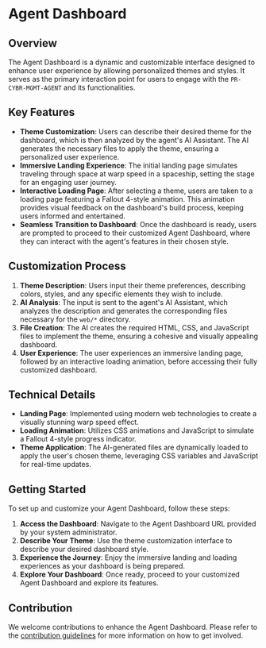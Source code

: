 # Agent Dashboard

## Overview

The Agent Dashboard is a dynamic and customizable interface designed to enhance user experience by allowing personalized themes and styles. It serves as the primary interaction point for users to engage with the `PR-CYBR-MGMT-AGENT` and its functionalities.

## Key Features

- **Theme Customization**: Users can describe their desired theme for the dashboard, which is then analyzed by the agent's AI Assistant. The AI generates the necessary files to apply the theme, ensuring a personalized user experience.
- **Immersive Landing Experience**: The initial landing page simulates traveling through space at warp speed in a spaceship, setting the stage for an engaging user journey.
- **Interactive Loading Page**: After selecting a theme, users are taken to a loading page featuring a Fallout 4-style animation. This animation provides visual feedback on the dashboard's build process, keeping users informed and entertained.
- **Seamless Transition to Dashboard**: Once the dashboard is ready, users are prompted to proceed to their customized Agent Dashboard, where they can interact with the agent's features in their chosen style.

## Customization Process

1. **Theme Description**: Users input their theme preferences, describing colors, styles, and any specific elements they wish to include.
2. **AI Analysis**: The input is sent to the agent's AI Assistant, which analyzes the description and generates the corresponding files necessary for the `web/*` directory.
3. **File Creation**: The AI creates the required HTML, CSS, and JavaScript files to implement the theme, ensuring a cohesive and visually appealing dashboard.
4. **User Experience**: The user experiences an immersive landing page, followed by an interactive loading animation, before accessing their fully customized dashboard.

## Technical Details

- **Landing Page**: Implemented using modern web technologies to create a visually stunning warp speed effect.
- **Loading Animation**: Utilizes CSS animations and JavaScript to simulate a Fallout 4-style progress indicator.
- **Theme Application**: The AI-generated files are dynamically loaded to apply the user's chosen theme, leveraging CSS variables and JavaScript for real-time updates.

## Getting Started

To set up and customize your Agent Dashboard, follow these steps:

1. **Access the Dashboard**: Navigate to the Agent Dashboard URL provided by your system administrator.
2. **Describe Your Theme**: Use the theme customization interface to describe your desired dashboard style.
3. **Experience the Journey**: Enjoy the immersive landing and loading experiences as your dashboard is being prepared.
4. **Explore Your Dashboard**: Once ready, proceed to your customized Agent Dashboard and explore its features.

## Contribution

We welcome contributions to enhance the Agent Dashboard. Please refer to the [contribution guidelines](CONTRIBUTING.md) for more information on how to get involved.